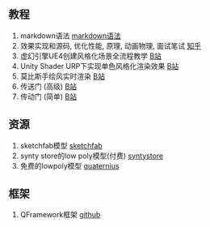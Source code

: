 ## 教程

1. markdown语法 [markdown语法](https://www.markdownguide.org/basic-syntax/)
2. 效果实现和源码, 优化性能, 原理, 动画物理, 面试笔试 [知乎](https://www.zhihu.com/question/19568896)
3. 虚幻引擎UE4创建风格化场景全流程教学 [B站](https://www.bilibili.com/video/av208205296)
4. Unity Shader URP下实现单色风格化渲染效果 [B站](https://www.bilibili.com/video/BV1MV4y1f7nA)
5. 莫比斯手绘风实时渲染 [B站](https://www.bilibili.com/video/BV1MK421i7Np)
6. 传送门 (高级) [B站](https://www.bilibili.com/video/BV1w741147Df)
7. 传动门 (简单) [B站](https://www.bilibili.com/video/BV1cb411z7YR)

## 资源

1. sketchfab模型 [sketchfab](https://sketchfab.com/)
2. synty store的low poly模型(付费)  [syntystore](https://syntystore.com/)
3. 免费的lowpoly模型 [quaternius](https://quaternius.com/)

## 框架

1. QFramework框架 [github](https://github.com/liangxiegame/QFramework)